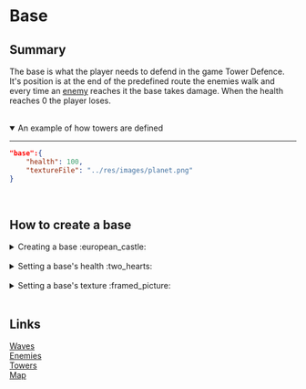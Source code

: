 # Base

## Summary
The base is what the player needs to defend in the game Tower Defence. It's position is at the end of the predefined route the enemies walk and every time an [enemy](/master/res/configfiles/Enemies.md) reaches it the base takes damage. When the health reaches 0 the player loses.

<br>
<details open>
<summary> An example of how towers are defined</summary>

---

```json
"base":{
    "health": 100,
    "textureFile": "../res/images/planet.png"
}
```

</details>



<br>

## How to create a base

<details>
<summary> Creating a base  :european_castle: </summary>
Create a property called "base" and follow the other steps to configure it's properties.
<br>

* The name has to be "base"
* It contains it's own health and path to it's texture
* When "base" is not defined it will crash the game.

```json
"base":{...}
```

</details>
<br>

<details>
<summary> Setting a base's health :two_hearts: </summary>
Add a property "health" to your base and give it a value of your desired health.
<br>

* The default value is 0
* The type is a float

```json
"base":{
    "health":100,
    ...
}
```

</details>
<br>

<details>
<summary> Setting a base's texture  :framed_picture:  </summary>
Add a property "textureFile" to your base and give it a value of the path to your desired texture.
<br>

* When the program cannot find the texture, the texture will be a white square.
* The type is a string
* When "textureFile" is not defined it will crash the game.

```json
"base":{
    "health":100,
    "textureFile": "../res/images/planet.png"
}
```

</details>
<br>

## Links

[Waves](/res/configfiles/Waves.md)
<br>
[Enemies](/res/configfiles/Enemies.md)
<br>
[Towers](/res/configfiles/Towers.md)
<br>
[Map](/res/configfiles/Map.md)

